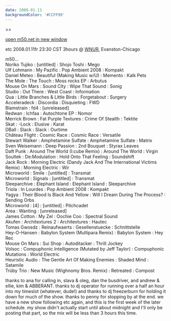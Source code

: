 ```yaml
---
date: 2008.01.11
backgroundColor: '#CCFF99'
---
```


\>>

[open m50.net in new window  
](http://m50.net/)

etc 2008.01.11fr 23:30 CST 3hours @ [WNUR](http://www.wnur.org/), Evanston-Chicago


m50...  
Noriko Tujiko : \[untitled\] : Shojo Toshi : Mego  
Ulf Lohmann : My Pazific : Pop Ambient 2008 : Kompakt  
Daniel Meteo : Beautiful (Making Music w/U) : Memento : Kalk Pets  
The Mole : The Touch : Moss rocks EP : Arbutus  
Mouse On Mars : Sound City : Wipe That Sound : Sonig  
Studio : Out There : West Coast : Information  
Qua : Little Branches & Little Birds : Forgetabout : Surgery  
Acceleradeck : Discordia : Disquieting : FWD  
Blamstrain : fd4 : \[unreleased\]  
Redwan : Ichfaa : Autochtone EP : Nomor  
Merrick Brown : Fat Purple Textures : Crime Of Stealth : Tektite  
Skat : -Lock : Elusive : Karat  
DBall : Slack : Slack : Ourtime  
Château Flight : Cosmic Race : Cosmic Race : Versatile  
Stewart Walker : Amphetamine Sulfate : Amphetamine Sulfate : Matrix  
Sven Weisemann : Deep Passion : 2nd Bouquet : Styrax Leaves  
Daft Punk : Around The World (I:cube Remix) : Around The World : Virgin  
Soultek : De:Modulation : Hold Onto That Feeling : Soundshift  
Jack Rock : Morning Electric (Dandy Jack And The International Victims Remix) : Morning Electric : Wir  
Microworld : Smile : \[untitled\] : Transmat  
Microworld : Signals : \[untitled\] : Transmat  
Sleeparchive : Elephant Island : Elephant Island : Sleeparchive  
Triola : In Lourdes : Pop Ambient 2008 : Kompakt  
Yagya : Their Blood Is Black And Yellow : Will I Dream During The Process? : Sending Orbs  
Microworld : \[4\] : \[untitled\] : Pitchcadet  
Area : Wanting : \[unreleased\]  
James Cotton : My Zel : Oochie Coo : Spectral Sound  
Akufen : Architextures 2 : Architextures : Hautec  
Tomas Gwosdz : Reinaufwaerts : Gesellenstuecke : Schnittstelle  
Hey-O-Hansen : Babylon System (Multipara Remix) : Babylon System : Hey Rec  
Mouse On Mars : Sui Shop : Autoditacker : Thrill Jockey  
Volsoc : Compuphonic Intelligence (Mutated by Jeff Taylor) : Compuphonic Mutations : World Electric  
Heuristic Audio : The Gentle Art Of Making Enemies : Shaded Mind : Satamile  
Trüby Trio : New Music (Wighnomy Bros. Remix) : Retreated : Compost  

thanks to ana for calling in, slava & oleg, dan the busdriver, and andrew & ellie, kim & ABBERANT. thanks to dj operator for running over a half an hour into my timeslot (whatever, dude!) and thanks to dj freezerburn for holding it down for much of the show. thanks to penny for stopping by at the end. we have a new show following etc again, and this is the first week of the later schedule. my show didn't actually start until about midnight and I'll only be posting that part, so the mix will be less than 3 hours this time.